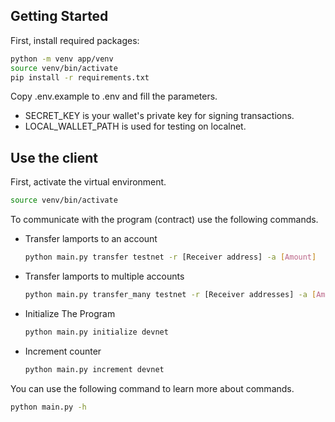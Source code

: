 ## Getting Started

First, install required packages:

```bash
python -m venv app/venv
source venv/bin/activate
pip install -r requirements.txt
```
Copy .env.example to .env and fill the parameters.

- SECRET_KEY is your wallet's private key for signing transactions.
- LOCAL_WALLET_PATH is used for testing on localnet.

## Use the client

First, activate the virtual environment.

```bash
source venv/bin/activate
```

To communicate with the program (contract) use the following commands.

- Transfer lamports to an account

  ```bash
  python main.py transfer testnet -r [Receiver address] -a [Amount]
  ```
  
- Transfer lamports to multiple accounts

  ```bash
  python main.py transfer_many testnet -r [Receiver addresses] -a [Amount]
  ```

- Initialize The Program

  ```bash
  python main.py initialize devnet
  ```

- Increment counter

  ```bash
  python main.py increment devnet
  ```

You can use the following command to learn more about commands.

```bash
python main.py -h
```

